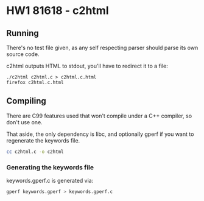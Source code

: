 # HW1 81618 - c2html

## Running

There's no test file given, as any self respecting parser should parse its own source code.

c2html outputs HTML to stdout, you'll have to redirect it to a file:

```
./c2html c2html.c > c2html.c.html
firefox c2html.c.html
```

## Compiling

There are C99 features used that won't compile under a C++ compiler, so don't use one.

That aside, the only dependency is libc, and optionally gperf if you want to regenerate the keywords file.

```sh
cc c2html.c -o c2html
```

### Generating the keywords file

keywords.gperf.c is generated via:

```sh
gperf keywords.gperf > keywords.gperf.c
```
